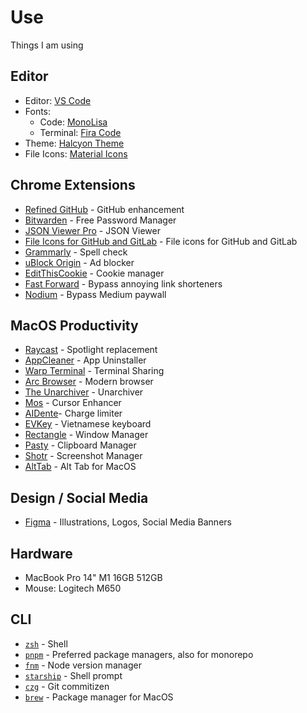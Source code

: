 # Use

Things I am using

## Editor

- Editor: [VS Code](https://code.visualstudio.com/)
- Fonts:
  - Code: [MonoLisa](https://www.monolisa.dev)
  - Terminal: [Fira Code](https://github.com/tonsky/FiraCode)
- Theme: [Halcyon Theme](https://marketplace.visualstudio.com/items?itemName=brittanychiang.halcyon-vscode)
- File Icons: [Material Icons](https://marketplace.visualstudio.com/items?itemName=PKief.material-icon-theme)

## Chrome Extensions

- [Refined GitHub](https://chrome.google.com/webstore/detail/refined-github/hlepfoohegkhhmjieoechaddaejaokhf) - GitHub enhancement
- [Bitwarden](https://chrome.google.com/webstore/detail/tampermonkey/dhdgffkkebhmkfjojejmpbldmpobfkfo) - Free Password Manager
- [JSON Viewer Pro](https://chrome.google.com/webstore/detail/json-viewer-pro/eifflpmocdbdmepbjaopkkhbfmdgijcc) - JSON Viewer
- [File Icons for GitHub and GitLab](https://chrome.google.com/webstore/detail/file-icons-for-github-and/ficfmibkjjnpogdcfhfokmihanoldbfe) - File icons for GitHub and GitLab
- [Grammarly](https://chrome.google.com/webstore/detail/grammarly-grammar-checker/kbfnbcaeplbcioakkpcpgfkobkghlhen) - Spell check
- [uBlock Origin](https://chrome.google.com/webstore/detail/ublock-origin/cjpalhdlnbpafiamejdnhcphjbkeiagm) - Ad blocker
- [EditThisCookie](https://chrome.google.com/webstore/detail/editthiscookie/fngmhnnpilhplaeedifhccceomclgfbg) - Cookie manager
- [Fast Forward](https://fastforward.team/) - Bypass annoying link shorteners
- [Nodium](https://chrome.google.com/webstore/detail/nodium/hodeadlnpkejccdpdcaaockiieakemgg) - Bypass Medium paywall

## MacOS Productivity

- [Raycast](https://raycast.com/) - Spotlight replacement
- [AppCleaner](https://freemacsoft.net/appcleaner/) - App Uninstaller
- [Warp Terminal](https://warp.dev/) - Terminal Sharing
- [Arc Browser](https://arc.net) - Modern browser
- [The Unarchiver](https://theunarchiver.com/) - Unarchiver
- [Mos](https://mos.caldis.me/) - Cursor Enhancer
- [AIDente](https://apphousekitchen.com)- Charge limiter
- [EVKey](https://evkeyvn.com/) - Vietnamese keyboard
- [Rectangle](https://rectangleapp.com/) - Window Manager
- [Pasty](https://apps.apple.com/vn/app/clipboard-manager-pasty/id1544620654?mt=12) - Clipboard Manager
- [Shotr](https://shottr.cc/) - Screenshot Manager
- [AltTab](https://alt-tab-macos.netlify.app/) - Alt Tab for MacOS

## Design / Social Media

- [Figma](https://www.figma.com/) - Illustrations, Logos, Social Media Banners

## Hardware

- MacBook Pro 14" M1 16GB 512GB
- Mouse: Logitech M650

## CLI

- [`zsh`](https://zsh.org/) - Shell
- [`pnpm`](https://pnpm.io/) - Preferred package managers, also for monorepo
- [`fnm`](https://github.com/Schniz/fnm) - Node version manager
- [`starship`](https://starship.rs/) - Shell prompt
- [`czg`](https://github.com/Zhengqbbb/cz-git) - Git commitizen
- [`brew`](https://brew.sh/) - Package manager for MacOS
